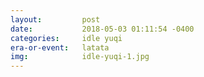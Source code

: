 ```yaml
---
layout:         post
date:           2018-05-03 01:11:54 -0400
categories:     idle yuqi
era-or-event:   latata
img:            idle-yuqi-1.jpg
---
```


